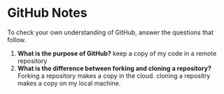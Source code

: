 # GitHub Notes

To check your own understanding of GitHub, answer the questions that follow.

1. **What is the purpose of GitHub?** keep a copy of my code in a remote repository
1. **What is the difference between forking and cloning a repository?** Forking a repository makes a copy in the cloud. cloning a repositry makes a copy on my local machine.
